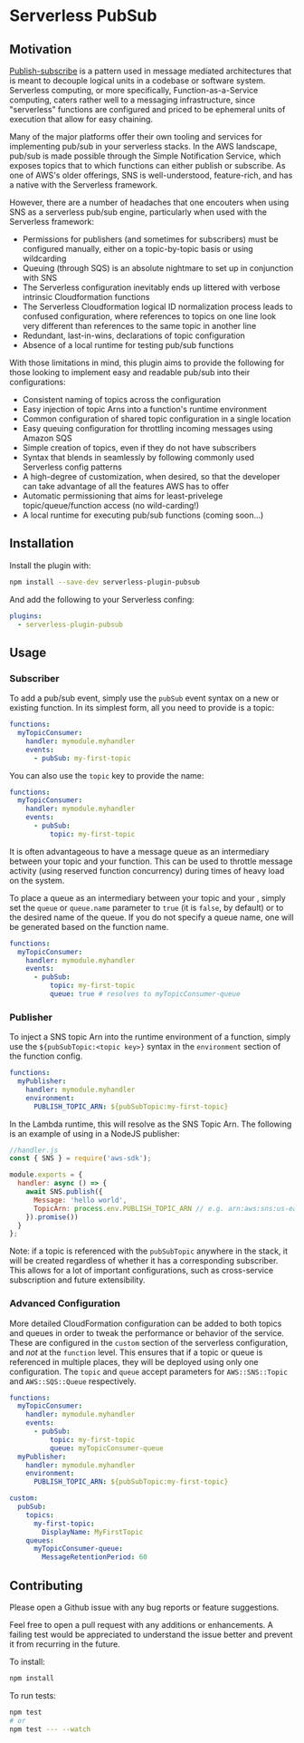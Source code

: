 # Serverless PubSub

## Motivation

[Publish-subscribe](https://en.wikipedia.org/wiki/Publish%E2%80%93subscribe_pattern) is a pattern used in message mediated architectures that is meant to decouple logical units in a codebase or software system. Serverless computing, or more specifically, Function-as-a-Service computing, caters rather well to a messaging infrastructure, since "serverless" functions are configured and priced to be ephemeral units of execution that allow for easy chaining.

Many of the major platforms offer their own tooling and services for implementing pub/sub in your serverless stacks. In the AWS landscape, pub/sub is made possible through the Simple Notification Service, which exposes topics that to which functions can either publish or subscribe. As one of AWS's older offerings, SNS is well-understood, feature-rich, and has a native with the Serverless framework.

However, there are a number of headaches that one encouters when using SNS as a serverless pub/sub engine, particularly when used with the Serverless framework:

- Permissions for publishers (and sometimes for subscribers) must be configured manually, either on a topic-by-topic basis or using wildcarding
- Queuing (through SQS) is an absolute nightmare to set up in conjunction with SNS
- The Serverless configuration inevitably ends up littered with verbose intrinsic Cloudformation functions
- The Serverless Cloudformation logical ID normalization process leads to confused configuration, where references to topics on one line look very different than references to the same topic in another line
- Redundant, last-in-wins, declarations of topic configuration
- Absence of a local runtime for testing pub/sub functions

With those limitations in mind, this plugin aims to provide the following for those looking to implement easy and readable pub/sub into their configurations:

- Consistent naming of topics across the configuration
- Easy injection of topic Arns into a function's runtime environment
- Common configuration of shared topic configuration in a single location
- Easy queuing configuration for throttling incoming messages using Amazon SQS
- Simple creation of topics, even if they do not have subscribers
- Syntax that blends in seamlessly by following commonly used Serverless config patterns
- A high-degree of customization, when desired, so that the developer can take advantage of all the features AWS has to offer
- Automatic permissioning that aims for least-privelege topic/queue/function access (no wild-carding!)
- A local runtime for executing pub/sub functions (coming soon...)

## Installation

Install the plugin with:

```bash
npm install --save-dev serverless-plugin-pubsub
```

And add the following to your Serverless confing:

```yaml
plugins:
  - serverless-plugin-pubsub
```

## Usage

### Subscriber

To add a pub/sub event, simply use the `pubSub` event syntax on a new or existing function. In its simplest form, all you need to provide is a topic:

```yaml
functions:
  myTopicConsumer:
    handler: mymodule.myhandler
    events:
      - pubSub: my-first-topic
```

You can also use the `topic` key to provide the name:

```yaml
functions:
  myTopicConsumer:
    handler: mymodule.myhandler
    events:
      - pubSub:
          topic: my-first-topic
```

It is often advantageous to have a message queue as an intermediary between your topic and your function. This can be used to throttle message activity (using reserved function concurrency) during times of heavy load on the system.

To place a queue as an intermediary between your topic and your , simply set the `queue` or `queue.name` parameter to `true` (it is `false`, by default) or to the desired name of the queue. If you do not specify a queue name, one will be generated based on the function name.

```yaml
functions:
  myTopicConsumer:
    handler: mymodule.myhandler
    events:
      - pubSub:
          topic: my-first-topic
          queue: true # resolves to myTopicConsumer-queue
```


### Publisher

To inject a SNS topic Arn into the runtime environment of a function, simply use the `${pubSubTopic:<topic key>}` syntax in the `environment` section of the function config.

```yaml
functions:
  myPublisher:
    handler: mymodule.myhandler
    environment:
      PUBLISH_TOPIC_ARN: ${pubSubTopic:my-first-topic}
```

In the Lambda runtime, this will resolve as the SNS Topic Arn. The following is an example of using in a NodeJS publisher:

```javascript
//handler.js
const { SNS } = require('aws-sdk');

module.exports = {
  handler: async () => {
    await SNS.publish({
      Message: 'hello world',
      TopicArn: process.env.PUBLISH_TOPIC_ARN // e.g. arn:aws:sns:us-east-1:123456789:my-first-topic
    }).promise())
  }
};
```


Note: if a topic is referenced with the `pubSubTopic` anywhere in the stack, it will be created regardless of whether it has a corresponding subscriber. This allows for a lot of important configurations, such as cross-service subscription and future extensibility.

### Advanced Configuration

More detailed CloudFormation configuration can be added to both topics and queues in order to tweak the performance or behavior of the service. These are configured in the `custom` section of the serverless configuration, and _not_ at the `function` level. This ensures that if a topic or queue is referenced in multiple places, they will be deployed using only one configuration. The `topic` and `queue` accept parameters for `AWS::SNS::Topic` and `AWS::SQS::Queue` respectively.

```yaml
functions:
  myTopicConsumer:
    handler: mymodule.myhandler
    events:
      - pubSub:
          topic: my-first-topic
          queue: myTopicConsumer-queue
  myPublisher:
    handler: mymodule.myhandler
    environment:
      PUBLISH_TOPIC_ARN: ${pubSubTopic:my-first-topic}

custom:
  pubSub:
    topics:
      my-first-topic:
        DisplayName: MyFirstTopic
    queues:
      myTopicConsumer-queue:
        MessageRetentionPeriod: 60
```

## Contributing

Please open a Github issue with any bug reports or feature suggestions.

Feel free to open a pull request with any additions or enhancements. A failing test would be appreciated to understand the issue better and prevent it from recurring in the future.

To install:

```bash
npm install
```

To run tests:
```bash
npm test
# or
npm test --- --watch
```
